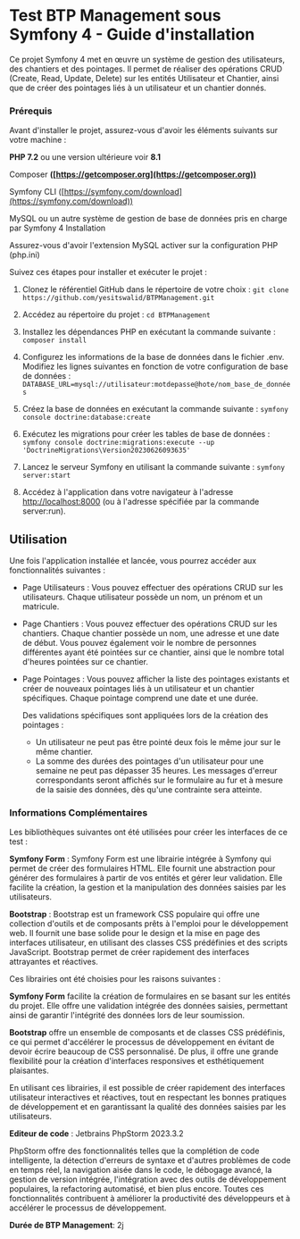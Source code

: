 # Test BTP Management sous Symfony 4 - Guide d'installation

Ce projet Symfony 4 met en œuvre un système de gestion des utilisateurs, des chantiers et des pointages. Il permet de réaliser des opérations CRUD (Create, Read, Update, Delete) sur les entités Utilisateur et Chantier, ainsi que de créer des pointages liés à un utilisateur et un chantier donnés.

### Prérequis

Avant d'installer le projet, assurez-vous d'avoir les éléments suivants sur votre machine :

**PHP 7.2** ou une version ultérieure voir **8.1**

Composer **([https://getcomposer.org](https://getcomposer.org))**

Symfony CLI ([https://symfony.com/download](https://symfony.com/download))

MySQL ou un autre système de gestion de base de données pris en charge par Symfony 4
Installation 

Assurez-vous d'avoir l'extension MySQL activer sur la configuration PHP (php.ini)

Suivez ces étapes pour installer et exécuter le projet :

1. Clonez le référentiel GitHub dans le répertoire de votre choix :
`git clone https://github.com/yesitswalid/BTPManagement.git`


2. Accédez au répertoire du projet :
`cd BTPManagement`


3. Installez les dépendances PHP en exécutant la commande suivante :
    `composer install`


4. Configurez les informations de la base de données dans le fichier .env. Modifiez les lignes suivantes en fonction de votre configuration de base de données :
  ` DATABASE_URL=mysql://utilisateur:motdepasse@hote/nom_base_de_données`


5. Créez la base de données en exécutant la commande suivante : `symfony console doctrine:database:create`


6. Exécutez les migrations pour créer les tables de base de données : `symfony console doctrine:migrations:execute --up 'DoctrineMigrations\Version20230626093635'`


7. Lancez le serveur Symfony en utilisant la commande suivante :
`symfony server:start`


8. Accédez à l'application dans votre navigateur à l'adresse [http://localhost:8000](http://localhost:8000) (ou à l'adresse spécifiée par la commande server:run).


## Utilisation

Une fois l'application installée et lancée, vous pourrez accéder aux fonctionnalités suivantes :

* Page Utilisateurs : Vous pouvez effectuer des opérations CRUD sur les utilisateurs. Chaque utilisateur possède un nom, un prénom et un matricule.


* Page Chantiers : Vous pouvez effectuer des opérations CRUD sur les chantiers. 
Chaque chantier possède un nom, une adresse et une date de début. 
Vous pouvez également voir le nombre de personnes différentes ayant été pointées sur ce chantier, ainsi que le nombre total d'heures pointées sur ce chantier.


* Page Pointages : Vous pouvez afficher la liste des pointages existants et créer de nouveaux pointages liés à un utilisateur et un chantier spécifiques. Chaque pointage comprend une date et une durée. 

    Des validations spécifiques sont appliquées lors de la création des pointages :

  * Un utilisateur ne peut pas être pointé deux fois le même jour sur le même chantier.
  * La somme des durées des pointages d'un utilisateur pour une semaine ne peut pas dépasser 35 heures.
  Les messages d'erreur correspondants seront affichés sur le formulaire au fur et à mesure de la saisie des données, dès qu'une contrainte sera atteinte.


### **Informations Complémentaires**

Les bibliothèques suivantes ont été utilisées pour créer les interfaces de ce test :

**Symfony Form** : Symfony Form est une librairie intégrée à Symfony qui permet de créer des formulaires HTML. Elle fournit une abstraction pour générer des formulaires à partir de vos entités et gérer leur validation. Elle facilite la création, la gestion et la manipulation des données saisies par les utilisateurs.

**Bootstrap** : Bootstrap est un framework CSS populaire qui offre une collection d'outils et de composants prêts à l'emploi pour le développement web. Il fournit une base solide pour le design et la mise en page des interfaces utilisateur, en utilisant des classes CSS prédéfinies et des scripts JavaScript. Bootstrap permet de créer rapidement des interfaces attrayantes et réactives.

Ces librairies ont été choisies pour les raisons suivantes :

**Symfony Form** facilite la création de formulaires en se basant sur les entités du projet. Elle offre une validation intégrée des données saisies, permettant ainsi de garantir l'intégrité des données lors de leur soumission.

**Bootstrap** offre un ensemble de composants et de classes CSS prédéfinis, ce qui permet d'accélérer le processus de développement en évitant de devoir écrire beaucoup de CSS personnalisé. De plus, il offre une grande flexibilité pour la création d'interfaces responsives et esthétiquement plaisantes.

En utilisant ces librairies, il est possible de créer rapidement des interfaces utilisateur interactives et réactives, tout en respectant les bonnes pratiques de développement et en garantissant la qualité des données saisies par les utilisateurs.


**Editeur de code** : Jetbrains PhpStorm 2023.3.2

PhpStorm offre des fonctionnalités telles que la complétion de code intelligente, la détection d'erreurs de syntaxe et d'autres problèmes de code en temps réel, la navigation aisée dans le code, le débogage avancé, la gestion de version intégrée, l'intégration avec des outils de développement populaires, la refactoring automatisé, et bien plus encore. Toutes ces fonctionnalités contribuent à améliorer la productivité des développeurs et à accélérer le processus de développement.


**Durée de BTP Management**: 2j


